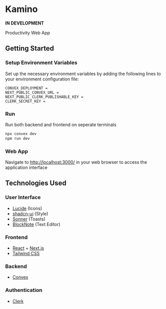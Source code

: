 # Kamino
**IN DEVELOPMENT**

Productivity Web App

## Getting Started

### Setup Environment Variables

Set up the necessary environment variables by adding the following lines to your environment configuration file:

```plaintext
CONVEX_DEPLOYMENT =
NEXT_PUBLIC_CONVEX_URL =
NEXT_PUBLIC_CLERK_PUBLISHABLE_KEY =
CLERK_SECRET_KEY =
```

### Run
Run both backend and frontend on seperate terminals
```bash
npx convex dev
npm run dev
```

### Web App

Navigate to [http://localhost:3000/](http://localhost:3000/) in your web browser to access the application interface

## Technologies Used
### User Interface
- [Lucide](https://lucide.dev/) (Icons)
- [shadcn-ui](https://ui.shadcn.com/) (Style)
- [Sonner](https://sonner.emilkowal.ski/) (Toasts)
- [BlockNote](https://www.blocknotejs.org/docs) (Text Editor)

### Frontend
- [React](https://react.dev/) + [Next.js](https://nextjs.org/)
- [Tailwind CSS](https://tailwindcss.com/)

### Backend
- [Convex](https://www.convex.dev/)

### Authentication
- [Clerk](https://clerk.com/)

